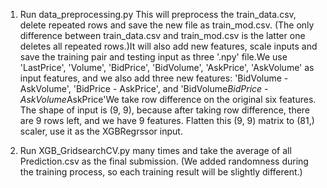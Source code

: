 1. Run data_preprocessing.py
This will preprocess the train_data.csv, delete repeated rows and save the new file as train_mod.csv. (The only difference between train_data.csv and train_mod.csv is the latter one deletes all repeated rows.)It will also add new features, scale inputs and save the training pair and testing input as three '.npy' file.We use 'LastPrice', 'Volume', 'BidPrice', 'BidVolume', 'AskPrice', 'AskVolume' as input features, and we also add three new features: 'BidVolume - AskVolume', 'BidPrice - AskPrice', and 'BidVolume*BidPrice - AskVolume*AskPrice'We take row difference on the original six features. The shape of input is (9, 9), because after taking row difference, there are 9 rows left, and we have 9 features. Flatten this (9, 9) matrix to (81,) scaler, use it as the XGBRegrssor input.

2. Run XGB_GridsearchCV.py many times and take the average of all Prediction.csv as the final submission. (We added randomness during the training process, so each training result will be slightly different.)
